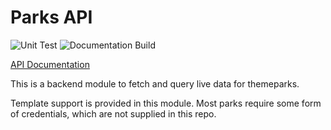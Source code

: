 # Parks API

![Unit Test](https://github.com/ThemeParks/parksapi/workflows/Unit%20Test/badge.svg) ![Documentation Build](https://github.com/ThemeParks/parksapi/workflows/ESDoc/badge.svg)

[API Documentation](https://themeparks.github.io/parksapi/)

This is a backend module to fetch and query live data for themeparks.

Template support is provided in this module. Most parks require some form of credentials, which are not supplied in this repo.
